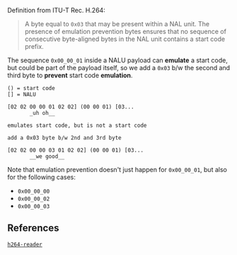 Definition from ITU-T Rec. H.264:

>A byte equal to `0x03` that may be present within a NAL unit. The presence of emulation prevention bytes ensures that no sequence of consecutive byte-aligned bytes in the NAL unit contains a start code prefix.

The sequence `0x00_00_01` inside a NALU payload can **emulate** a start code, but could be part of the payload itself, so we add a `0x03` b/w the second and third byte to **prevent** start code **emulation**.

```
() = start code
[] = NALU

[02 02 00 00 01 02 02] (00 00 01) [03...
       _uh oh__

emulates start code, but is not a start code

add a 0x03 byte b/w 2nd and 3rd byte

[02 02 00 00 03 01 02 02] (00 00 01) [03...
       __we good__
```

Note that emulation prevention doesn't just happen for `0x00_00_01`, but also for the following cases:
- `0x00_00_00`
- `0x00_00_02`
- `0x00_00_03`

## References
[`h264-reader`](https://docs.rs/h264-reader/latest/h264_reader/rbsp/index.html)